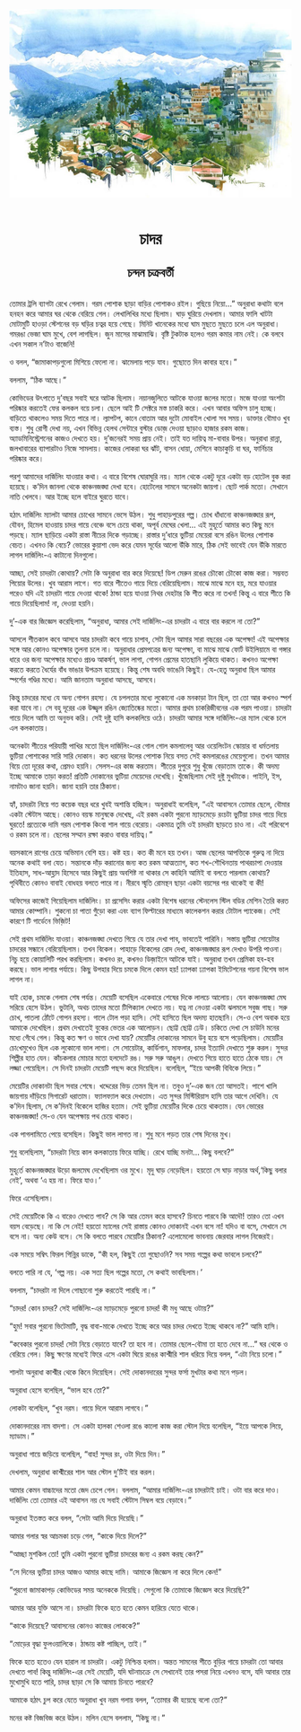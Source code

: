 <div align=center> <img src="../../metadata/images/rabibasariya/চাদর-চন্দন-চক্রবর্তী.jpg" align="center"></div><br><h1 align=center>চাদর</h1>
<h2 align=center>চন্দন চক্রবর্তী</h2><br>তোমার ট্রলি ব্যাগটা রেখে গেলাম। গরম পোশাক ছাড়া বাড়ির পোশাকও রইল। গুছিয়ে নিয়ো...” অনুরাধা কথাটা বলে হনহন করে আমার ঘর থেকে বেরিয়ে গেল। লেখালিখির মধ্যে ছিলাম। ঘাড় ঘুরিয়ে দেখলাম। আমার ফালি খাটটা মোটামুটি হাওড়া স্টেশনের বড় ঘড়ির চত্বর হয়ে গেছে। মিনিট খানেকের মধ্যে ঘাম মুছতে মুছতে চলে এল অনুরাধা। গমরঙা ভেজা ঘাম মুখে, বেশ লাগছিল। জুন মাসের মাঝামাঝি। বৃষ্টি টুকটাক হলেও গরম কমার নাম নেই। কে বলবে এখন সকাল ন’টাও বাজেনি!

ও বলল, “জামাকাপড়গুলো মিশিয়ে ফেলো না। ঝামেলায় পড়ে যাব। গুছোতে দিন কাবার হবে।”

বললাম, “ঠিক আছে।”

কোভিডের উৎপাতে দু’বছর সবাই ঘরে আটক ছিলাম। নয়ানজুলিতে আটকে যাওয়া জলের মতো। মজে যাওয়া অংশটা পরিষ্কার করতেই ফের কলকল বয়ে চলা। ছেলে আই টি সেক্টরে মস্ত চাকরি করে। এখন আবার অফিস চালু হচ্ছে। বাড়িতে থাকলেও সময় দিতে পারে না। ল্যাপটপ, কানে বোতাম আর দুটো মোবাইল খোলা সব সময়। ডাক্তার বৌমাও খুব ব্যস্ত। শুধু রোগী দেখা নয়, এখন বিভিন্ন হেলথ সেন্টারে বুস্টার ডোজ় দেওয়া ছাড়াও হাজার রকম কাজ। অ্যাডমিনিস্ট্রেশনের কাজও দেখতে হয়। দু’জনেরই সময় প্রায় নেই। তাই যত দায়িত্ব মা-বাবার উপর। অনুরাধা রান্না, জলখাবারের ব্যাপারটাও নিজে সামলায়। কাজের লোকরা ঘর ঝাঁট, বাসন ধোয়া, মেশিনে কাচাকুচি বা ঘর, ফার্নিচার পরিষ্কার করে।

পরশু আমাদের দার্জিলিং যাওয়ার কথা। এ বারে বিশেষ ঘোরাঘুরি নয়। ম্যাল থেকে একটু দূরে একটা বড় হোটেল বুক করা হয়েছে। ক’দিন জানলা থেকে কাঞ্চনজঙ্ঘা দেখা হবে। হোটেলের সামনে অনেকটা জায়গা। ছোট পার্ক মতো। সেখানে নাতি খেলবে। আর ইচ্ছে হলে বাইরে ঘুরতে যাবে।

হঠাৎ দার্জিলিং ম্যালটা আমার চোখের সামনে ভেসে উঠল। শুধু পাহাড়পুরের গল্প। চোখ ধাঁধানো কাঞ্চনজঙ্ঘার রূপ, যৌবন, হিমেল হাওয়ায় চাদর গায়ে বেঞ্চে বসে চেয়ে থাকা, অপূর্ব মেঘের খেলা... এই মুহূর্তে আমার কত কিছু মনে পড়ছে। ম্যাল ছাড়িয়ে একটা রাস্তা নীচের দিকে গড়াচ্ছে। রাস্তার দু’ধারে ভুটিয়া মেয়েরা বসে রঙিন উলের পোশাক বেচত। এখনও কি বেচে? ভোরের কুয়াশা ভেদ করে যেমন সূর্যের আলো উঁকি মারে, ঠিক সেই ভাবেই যেন উঁকি মারতে লাগল দার্জিলিং-এ কাটানো দিনগুলো।

আচ্ছা, সেই চাদরটা কোথায়? সেটা কি অনুরাধা বার করে দিয়েছে! ডিপ মেরুন রঙের চৌকো চৌকো কাজ করা। সম্ভবত পিয়োর উলের। খুব আরাম লাগে। গত বারে শীতেও গায়ে দিয়ে বেরিয়েছিলাম। মাঝে মাঝে মনে হয়, মরে যাওয়ার পরেও যদি এই চাদরটা গায়ে দেওয়া থাকে! ঠান্ডা হয়ে যাওয়া নিথর দেহটার কি শীত করে না তখন! কিন্তু এ বারে শীতে কি গায়ে দিয়েছিলাম! না, দেওয়া হয়নি।

দু’-এক বার জিজ্ঞেস করেছিলাম, “অনুরাধা, আমার সেই দার্জিলিং-এর চাদরটা এ বারে বার করলে না তো?”

আসলে শীতকাল কবে আসবে আর চাদরটা কবে গায়ে চাপাব, সেটা ছিল আমার সারা বছরের এক অপেক্ষা! এই অপেক্ষার সঙ্গে আর কোনও অপেক্ষার তুলনা চলে না। অনুরাধার প্রেমপত্রের জন্য অপেক্ষা, বা মাঝে মাঝে ফোর্ট উইলিয়ামে বা গঙ্গার ধারে ওর জন্য অপেক্ষার মধ্যেও প্রচণ্ড আকর্ষণ, ভাল লাগা, গোপন প্রেমের হাতছানি লুকিয়ে থাকত। কখনও অপেক্ষা করতে করতে ধৈর্যের বাঁধ ভাঙার উপক্রম হয়েছে। কিন্তু শেষ অবধি ভাঙেনি কিছুই। যে-হেতু অনুরাধা ছিল আমার স্পর্শের গণ্ডির মধ্যে। আমি জানতাম অনুরাধা আসছে, আসবে।

কিন্তু চাদরের মধ্যে যে অন্য গোপন রহস্য। যে চপলতার মধ্যে লুকোনো এক মনকাড়া টান ছিল, তা তো আর কখনও স্পর্শ করা যাবে না। সে বহু দূরের এক উজ্জ্বল রঙিন জ্যোতিষ্কের মতো। আমার প্রথম চাকরিজীবনের এক পরম পাওয়া। চাদরটা গায়ে দিলে আমি তা অনুভব করি। সেই দুষ্টু হাসি কলকলিয়ে ওঠে। চাদরটা আমার সঙ্গে দার্জিলিং-এর ম্যাল থেকে চলে এল কলকাতায়।

অনেকটা শীতের পরিযায়ী পাখির মতো ছিল দার্জিলিং-এর গোল গোল কমলালেবু আর ওয়েলিংটন স্কোয়ার বা ধর্মতলায় ভুটিয়া পোশাকের সারি সারি দোকান। কত ধরনের উলের পোশাক নিয়ে বসত সেই কমলারঙের মেয়েগুলো। তখন আমার বিয়ে তো দূরের কথা, প্রেমও হয়নি। সেলস-এর কাজ করতাম। শীতের দুপুরে শুধু খুঁজে বেড়াতাম তাকে। কী অদম্য ইচ্ছে আমাকে তাড়া করত! প্রতিটি দোকানের ভুটিয়া মেয়েদের দেখেছি। খুঁজেছিলাম সেই দুষ্টু মুখটাকে। পাইনি, ইস, নামটাও জানা হয়নি। জানা হয়নি তার ঠিকানা।

হ্যাঁ, চাদরটা নিয়ে গত কয়‌েক বছর ধরে খুবই অশান্তি হচ্ছিল। অনুরাধাই বলেছিল, “এই আবাসনে তোমার ছেলে, বৌমার একটা স্টেটাস আছে। কোনও বয়স্ক মানুষকে দেখেছ, এই রকম একটা পুরনো ম্যাড়মেড়ে রংচটা ভুটিয়া চাদর গায়ে দিয়ে ঘুরতে! প্রত্যেকে দামি গরম পোশাক কিংবা শাল গায়ে বেরোয়। একমাত্র তুমি ওই চাদরটা ছাড়তে চাও না। এই পরিবেশে ও রকম চলে না। ছেলের সম্মান রক্ষা করাও বাবার দায়িত্ব।”

বয়সকালে রাগের চেয়ে অভিমান বেশি হয়। কষ্ট হয়। কত কী মনে হয় তখন। আজ ছেলের আপত্তিকে গুরুত্ব না দিয়ে অনেক কথাই বলা যেত। সন্তানকে দাঁড় করানোর জন্য কত রকম আত্মত্যাগ, কত শখ-শৌখিনতায় পাথরচাপা দেওয়ার ইতিহাস, সাধ-আহ্লাদ হিসেবে আর কিছুই প্রায় অবশিষ্ট না থাকার সে কাহিনি আমিই বা বলতে পারলাম কোথায়? পৃথিবীতে কোনও বাবাই বোধহয় বলতে পারে না। নীরবে স্মৃতি রোমন্থন ছাড়া একটা বয়সের পর থাকেই বা কী!

অফিসের কাজেই গিয়েছিলাম দার্জিলিং। চা প্রসেসিং করার একটা বিশেষ ধরনের স্টেনলেস স্টিল বডির মেশিন তৈরি করত আমার কোম্পানি। শুকনো চা পাতা গুঁড়ো করা এবং ব্যাগ ফিল্টারের মাধ্যমে কালেকশন করার টোটাল প্যাকেজ। সেই কারণে টি গার্ডেনে ভিজ়িট!

সেই প্রথম দার্জিলিং যাওয়া। কাঞ্চনজঙ্ঘা দেখতে গিয়ে যে তার দেখা পাব, ভাবতেই পারিনি। সস্তায় ভুটিয়া সোয়েটার চাদরের সন্ধানে বেরিয়েছিলাম। তখন বিকেল। পাহাড়ে বিকেলের রোদ দেখা, কাঞ্চনজঙ্ঘার রূপ দেখাও উপরি পাওনা। নিচু হয়ে কোয়ালিটি পরখ করছিলাম। কখনও রং, কখনও ডিজ়াইনে আটকে যাই। অনুরাধা তখন প্রেমিকা হব-হব করছে। ভাল লাগার পর্যায়ে। কিছু উপহার দিয়ে চমকে দিলে কেমন হয়! ঢ্যাপকা ঢ্যাপকা ইমিটেশনের গয়না বিশেষ ভাল লাগল না।

যাই হোক, চমকে গেলাম শেষ পর্যন্ত। মেয়েটি বসেছিল একেবারে শেষের দিকে লালচে আলোয়। যেন কাঞ্চনজঙ্ঘা মেঘ সরিয়ে হেসে উঠল। ভুটানি, অথচ তাদের মতো টিপিক্যাল দেখতে নয়। যত্ন না নেওয়া একটা ঝলমলে সবুজ গাছ। সরু চোখ, পাতলা ঠোঁটে গোপন রহস্য। গালে টোল পড়া হাসি। সেই হাসিতে ছিল অদম্য হাতছানি। সে-ও বেশ অবাক হয়ে আমাকে দেখেছিল। প্রথম দেখাতেই বুকের ভেতর এক আলোড়ন। ছোট্ট ছোট্ট ঢেউ। চকিতে দেখা সে চাউনি মনের মধ্যে গেঁথে গেল। কিন্তু কত ক্ষণ ও ভাবে দেখা যায়? মেয়েটির দোকানের সামনে উবু হয়ে বসে পড়েছিলাম। মেয়েটির চো‌খেমুখেও ছিল এক লুকোনো ভাল লাগা। সে সোয়েটার, কার্ডিগান, মাফলার, চাদর ইত্যাদি দেখাতে শুরু কর‌ল। সুন্দর শিল্পীর হাত যেন। কাঁচকলার মোচার মতো হলদেটে রঙ। সরু সরু আঙুল। দেখতে গিয়ে  হাতে হাতে ঠেকে যায়। সে লজ্জা পেয়েছিল। সে দিনই চাদরটা মেয়েটি পছন্দ করে দিয়েছিল। বলেছিল, “ইয়ে আপকী বিবিকে লিয়ে।”

মেয়‌েটির দোকানটা ছিল সবার শেষে। খদ্দেরের ভিড় তেমন ছিল না। তবুও দু’-এক জন তো আসতই। পাশে খালি জায়গায় দাঁড়িয়ে সিগারেট ধরাতাম। ফ্যালফ্যাল করে দেখতাম। এত সুন্দর মিস্টিরিয়াস হাসি তার আগে দেখিনি। যে ক’দিন ছিলাম, সে ক’দিনই বিকেলে হাজির হতাম। সেই ভুটিয়া মেয়েটির দিকে চেয়ে থাকতাম। যেন ভোরের কাঞ্চনজঙ্ঘা! সে-ও যেন অপেক্ষায় পথ চেয়ে থাকত।

এক পাগলামিতে পেয়ে বসেছিল। কিছুই ভাল লাগত না। শুধু মনে পড়ত তার শেষ দিনের মুখ।

শুধু বলেছিলাম, ‌“চাদরটা নিয়ে কাল কলকাতায় ফিরে যাচ্ছি। রেখে যাচ্ছি মনটা... কিছু বলবে?”

মুহূ‌র্তে কাঞ্চনজঙ্ঘার উড়ো জলমেঘ দেখেছিলাম ওর মুখে। মৃদু ঘাড় নেড়েছিল। হয়তো সে ঘাড় নাড়ার অর্থ,‌‘কিছু বলার নেই’, অথবা ‌‘এ হয় না। ফিরে যাও।’

ফিরে এসেছিলাম।

সেই মেয়েটিকে কি এ বারেও দেখতে পাব? সে কি আর তেমন করে হাসবে? চিনতে পারবে কি আদৌ! তারও তো এখন বয়স বেড়েছে। না কি সে নেই! হয়তো ম্যালের সেই রাস্তায় কোনও দোকানই এখন বসে না! যদিও বা বসে, সেখানে সে বসে না। অন্য কেউ বসে। সে কি বলতে পারবে মেয়েটির ঠিকানা? এলোমেলো ভাবনায় জেরবার লাগল নিজেরই। 

এক সময়ে সম্বিৎ ফিরল গিন্নির ডাকে, “কী হল, কিছুই তো গুছোওনি? সব সময় গল্পের কথা ভাবলে চলবে?”

বলতে পারি না যে, ‌‘গল্প নয়। এক ‌সত্য ছিল গল্পের মতো, সে কথাই ভাবছিলাম।’

বললাম, ‌“চাদরটা না দিলে গোছানো শুরু করতেই পারছি না।”

“চাদর! কোন চাদর? সেই দার্জিলিং-এর ম্যাড়মেড়ে পুরনো চাদর! কী মধু আছে ওটায়?”

‌“হুম! সবার পুরনো ভিটেমাটি, বৃদ্ধ বাবা-মাকে দেখতে ইচ্ছে করে আর চাদর দেখতে ইচ্ছে থাকবে না?” আমি হাসি।

‌“কবেকার পুরনো চাদর! সেটা নিয়ে বেড়াতে যাবে? তা হবে না। তোমার ছেলে-বৌমা তা হতে দেবে না...” ঘর থেকে ও বেরিয়ে গেল। কিছু ক্ষণের মধ্যেই ফিরে এসে একটা ঘিয়ে রঙের কাশ্মীরি শাল ধরিয়ে দিয়ে বলল, ‌“এটা নিয়ে চলো।”

শালটা অনুরাধা কাশ্মীর থেকে কিনে দিয়েছিল। সেই দোকানদারের সুন্দর ফর্সা মুখটার কথা মনে পড়ল।

অনুরাধা হেসে বলেছিল, ‌“ভাল হবে তো?”

লোকটা বলেছিল, ‌“খুব নরম। গায়ে দিলে আরাম লাগবে।”

দোকানদারের নাম বাদশা। সে একটা হালকা শেওলা রঙে কালো কাজ করা স্টোল দিয়ে বলেছিল, “ইয়ে আপকে লিয়ে, ম্যাডাম।”

অনুরাধা গায়ে জড়িয়ে বলেছিল, “বাহ! সুন্দর রং, ওটা দিয়ে দিন।”

দেখলাম, অনুরাধা কাশ্মীরের শাল আর স্টোল দু’টিই বার করল।

‌আমার কেমন বাচ্চাদের মতো জেদ চেপে গেল। বললাম, ‌“আমার দার্জিলিং-এর চাদরটাই চাই। ওটা বার করে দাও। দার্জিলিং তো তোমার এই আবাসন নয় যে সবাই স্টেটাস সিম্বল বয়ে বেড়াবে।”

অনুরাধা ইতস্তত করে বলল, ‌“সেটা আমি দিয়ে দিয়েছি।‌”

আমার গলার স্বর আচমকা চড়ে গেল, ‌“কাকে দিয়ে দিলে?”

‌“আচ্ছা মুশকিল তো! তুমি একটা পুরনো ভুটিয়া চাদরের জন্য এ রকম করছ কেন?”

‌“সে দিনের ভুটিয়া চাদর আজও আমার কাছে দামি। আমাকে জিজ্ঞেস না করে দিলে কেন!”‌

“পুরনো জামাকাপড় কোভিডের সময় অনেককে দিয়েছি। সেগুলো কি তোমাকে জিজ্ঞেস করে দিয়েছি?”

আমার আর যুক্তি আসে না। চাদরটা ফিকে হতে হতে কেমন হারিয়ে যেতে থাকে।

‌“কাকে দিয়েছে? আবাসনের কোনও কাজের লোককে?”

‌“মোড়ের বৃদ্ধা ফুলওয়ালিকে। ঠান্ডায় কষ্ট পাচ্ছিল, তাই।”

ফিকে হতে হতেও যেন হারাল না চাদরটা। একটু নিশ্চিন্ত হলাম। অন্তত সামনের শীতে বুড়ির গায়ে চাদরটা তো আবার দেখতে পাব! কিন্তু দার্জিলিং-এর সেই মেয়েটি, যদি ঘটনাচক্রে সে সেখানেই তার পসরা নিয়ে এখনও বসে, যদি আবার তার মুখোমুখি হতে পারি, চাদর ছাড়া সে কি আমায় চিনতে পারবে?

আমাকে হঠাৎ চুপ করে যেতে অনুরাধা খুব নরম গলায় বলল, ‌“তোমার কী হয়েছে বলো তো?”

মনের কষ্ট বিজবিজ করে উঠল। মলিন হেসে বললাম, ‌“কিছু না।”